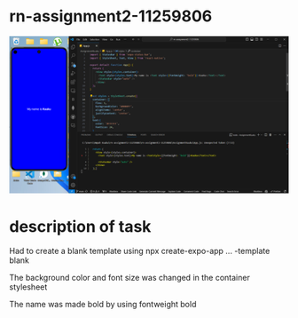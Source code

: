 # rn-assignment2-11259806

![Application running](<AssignmentKuuku/assets/Screenshot (72).png>)

# description of task

Had to create a blank template using npx create-expo-app ... -template blank

The background color and font size was changed in the container stylesheet

The name was made bold by using fontweight bold
